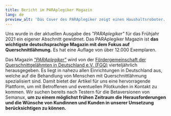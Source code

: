 ```yaml
---
title: Bericht im PARAplegiker Magazin
lang: de
preview_alt: 'Das Cover des PARAplegiker zeigt einen Haushaltsroboter.'
---
```


Uns wurde in der aktuellen Ausgabe des *"PARAplegiker"* für das Frühjahr 2021 ein eigener Abschnitt gewidmet. Das PARAplegiker Magazin ist **das wichtigste deutschsprachige Magazin mit dem Fokus auf Querschnittlähmung.** Es hat eine Auflage von über 12.000 Exemplaren.

Das Magazin [*"PARAplegiker"*](https://www.fgq.de/news/der-paraplegiker) wird von der [Fördergemeinschaft der Querschnittgelähmten in Deutschland e.V. (FGQ)](https://www.fgq.de) vierteljährlich herausgegeben. Es liegt in nahezu allen Einrichtungen in Deutschland aus, welche auf die Behandlung von Menschen mit Querschnittlähmung spezialisiert sind. Damit bietet der Artikel für uns eine hervorragende Plattform, um mit Betroffenen und eventuellen Pilotkunden in Kontakt zu kommen. Wir suchen bereits nach Testern für die Betaversionen von Semanux, **um zu einem möglichst frühen Zeitraum die Herausforderungen und die Wünsche von Kundinnen und Kunden in unserer Umsetzung berücksichtigen zu können.**
